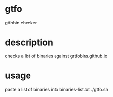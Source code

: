 # gtfo
gtfobin checker

# description
checks a list of binaries against grtfobins.github.io

# usage
paste a list of binaries into binaries-list.txt
./gtfo.sh
